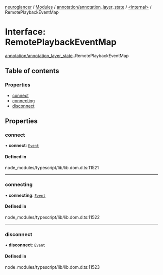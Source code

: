 [neuroglancer](../README.md) / [Modules](../modules.md) / [annotation/annotation\_layer\_state](../modules/annotation_annotation_layer_state.md) / [<internal\>](../modules/annotation_annotation_layer_state._internal_.md) / RemotePlaybackEventMap

# Interface: RemotePlaybackEventMap

[annotation/annotation_layer_state](../modules/annotation_annotation_layer_state.md).[<internal>](../modules/annotation_annotation_layer_state._internal_.md).RemotePlaybackEventMap

## Table of contents

### Properties

- [connect](annotation_annotation_layer_state._internal_.RemotePlaybackEventMap.md#connect)
- [connecting](annotation_annotation_layer_state._internal_.RemotePlaybackEventMap.md#connecting)
- [disconnect](annotation_annotation_layer_state._internal_.RemotePlaybackEventMap.md#disconnect)

## Properties

### connect

• **connect**: [`Event`](../modules/annotation_annotation_layer_state._internal_.md#event)

#### Defined in

node_modules/typescript/lib/lib.dom.d.ts:11521

___

### connecting

• **connecting**: [`Event`](../modules/annotation_annotation_layer_state._internal_.md#event)

#### Defined in

node_modules/typescript/lib/lib.dom.d.ts:11522

___

### disconnect

• **disconnect**: [`Event`](../modules/annotation_annotation_layer_state._internal_.md#event)

#### Defined in

node_modules/typescript/lib/lib.dom.d.ts:11523
